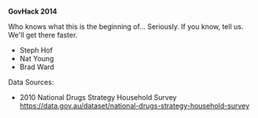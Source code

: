 **GovHack 2014**

Who knows what this is the beginning of... Seriously. If you know, tell us. We'll get there faster. 


- Steph Hof
- Nat Young
- Brad Ward


Data Sources:

- 2010 National Drugs Strategy Household Survey
  https://data.gov.au/dataset/national-drugs-strategy-household-survey

